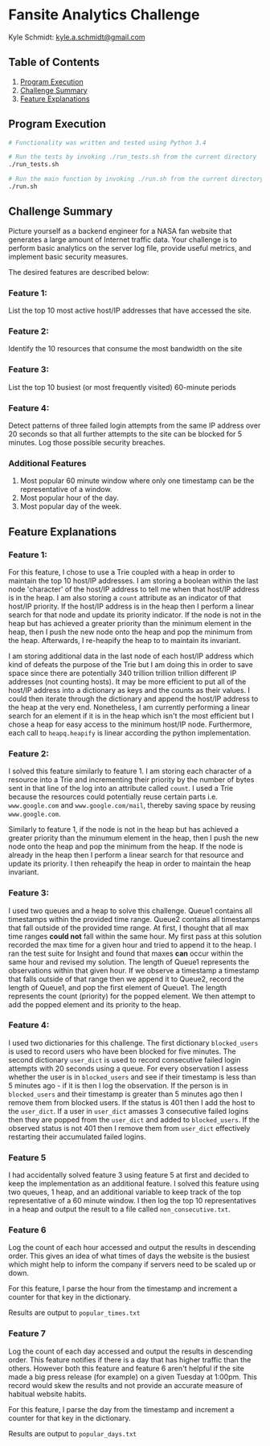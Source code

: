 # Fansite Analytics Challenge

Kyle Schmidt: <kyle.a.schmidt@gmail.com>

## Table of Contents
1. [Program Execution](README.md#program-execution)
2. [Challenge Summary](README.md#challenge-summary)
3. [Feature Explanations](README.md#feature-explanations)

## Program Execution
```bash
# Functionality was written and tested using Python 3.4

# Run the tests by invoking ./run_tests.sh from the current directory
./run_tests.sh

# Run the main function by invoking ./run.sh from the current directory
./run.sh
```


## Challenge Summary

Picture yourself as a backend engineer for a NASA fan website that generates a large amount of Internet traffic data. Your challenge is to perform basic analytics on the server log file, provide useful metrics, and implement basic security measures.

The desired features are described below:

### Feature 1:
List the top 10 most active host/IP addresses that have accessed the site.

### Feature 2:
Identify the 10 resources that consume the most bandwidth on the site

### Feature 3:
List the top 10 busiest (or most frequently visited) 60-minute periods

### Feature 4:
Detect patterns of three failed login attempts from the same IP address over 20 seconds so that all further attempts to the site can be blocked for 5 minutes. Log those possible security breaches.

### Additional Features
1. Most popular 60 minute window where only one timestamp can be the representative of a window.
2. Most popular hour of the day.
3. Most popular day of the week.

## Feature Explanations

### Feature 1:
For this feature, I chose to use a Trie coupled with a heap in order to maintain the top 10 host/IP addresses.
I am storing a boolean within the last node 'character' of the host/IP address to tell me when that host/IP address is in the heap.
I am also storing a ```count``` attribute as an indicator of that host/IP priority.
If the host/IP address is in the heap then I perform a linear search for that node and update its priority indicator.
If the node is not in the heap but has achieved a greater priority than the minimum element in the heap, then I push the new node onto the heap and pop the minimum from the heap.
Afterwards, I re-heapify the heap to to maintain its invariant.


I am storing additional data in the last node of each host/IP address which kind of defeats the purpose of the Trie but I am doing this in order to save space since there are potentially 340 trillion trillion trillion different IP addresses (not counting hosts).
It may be more efficient to put all of the host/IP address into a dictionary as keys and the counts as their values.
I could then iterate through the dictionary and append the host/IP address to the heap at the very end.
Nonetheless, I am currently performing a linear search for an element if it is in the heap which isn't the most efficient but I chose a heap for easy access to the minimum host/IP node.
Furthermore, each call to ```heapq.heapify``` is linear according the python implementation.

### Feature 2:
I solved this feature similarly to feature 1.
I am storing each character of a resource into a Trie and incrementing their priority by the number of bytes sent in that line of the log into an attribute called ```count```.
I used a Trie because the resources could potentially reuse certain parts i.e. ```www.google.com``` and ```www.google.com/mail```, thereby saving space by reusing ```www.google.com```.


Similarly to feature 1, if the node is not in the heap but has achieved a greater priority than the minumum element in the heap, then I push the new node onto the heap and pop the minimum from the heap.
If the node is already in the heap then I perform a linear search for that resource and update its priority. I then reheapify the heap in order to maintain the heap invariant.

### Feature 3:
I used two queues and a heap to solve this challenge.
Queue1 contains all timestamps within the provided time range.
Queue2 contains all timestamps that fall outside of the provided time range.
At first, I thought that all max time ranges **could not** fall within the same hour.
My first pass at this solution recorded the max time for a given hour and tried to append it to the heap.
I ran the test suite for Insight and found that maxes **can** occur within the same hour and revised my solution.
The length of Queue1 represents the observations within that given hour.
If we observe a timestamp a timestamp that falls outside of that range then we append it to Queue2, record the length of Queue1, and pop the first element of Queue1.
The length represents the count (priority) for the popped element.
We then attempt to add the popped element and its priority to the heap.

### Feature 4:
I used two dictionaries for this challenge.
The first dictionary ```blocked_users``` is used to record users who have been blocked for five minutes.
The second dictionary ```user_dict``` is used to record consecutive failed login attempts with 20 seconds using a queue.
For every observation I assess whether the user is in ```blocked_users``` and see if their timestamp is less than 5 minutes ago - if it is then I log the observation.
If the person is in ```blocked_users``` and their timestamp is greater than 5 minutes ago then I remove them from blocked users.
If the status is 401 then I add the host to the ```user_dict```.
If a user in ```user_dict``` amasses 3 consecutive failed logins then they are popped from the ```user_dict``` and added to ```blocked_users```.
If the observed status is not 401 then I remove them from ```user_dict``` effectively restarting their accumulated failed logins.

### Feature 5
I had accidentally solved feature 3 using feature 5 at first and decided to keep the implementation as an additional feature.
I solved this feature using two queues, 1 heap, and an additional variable to keep track of the top representative of a 60 minute window.
I then log the top 10 representatives in a heap and output the result to a file called ```non_consecutive.txt```.

### Feature 6
Log the count of each hour accessed and output the results in descending order.
This gives an idea of what times of days the website is the busiest which might help to inform the company if servers need to be scaled up or down.

For this feature, I parse the hour from the timestamp and increment a counter for that key in the dictionary.

Results are output to ```popular_times.txt```

### Feature 7
Log the count of each day accessed and output the results in descending order.
This feature notifies if there is a day that has higher traffic than the others.
However both this feature and feature 6 aren't helpful if the site made a big press release (for example) on a given Tuesday at 1:00pm.
This record would skew the results and not provide an accurate measure of habitual website habits.

For this feature, I parse the day from the timestamp and increment a counter for that key in the dictionary.

Results are output to ```popular_days.txt```
